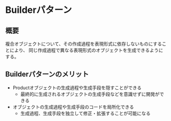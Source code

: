 # Builderパターン

## 概要
複合オブジェクトについて、その作成過程を表現形式に依存しないものにすることにより、
同じ作成過程で異なる表現形式のオブジェクトを生成できるようにする。

## Builderパターンのメリット
- Productオブジェクトの生成過程や生成手段を隠すことができる
  - 最終的に生成されるオブジェクトの生成手段などを意識せずに開発ができる
- オブジェクトの生成過程や生成手段のコードを局所化できる
  - 生成過程、生成手段を独立して修正・拡張することが可能になる


